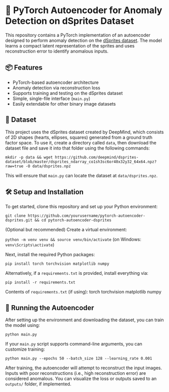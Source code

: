 # 🧠 PyTorch Autoencoder for Anomaly Detection on dSprites Dataset

This repository contains a PyTorch implementation of an autoencoder designed to perform anomaly detection on the [dSprites dataset](https://github.com/deepmind/dsprites-dataset). The model learns a compact latent representation of the sprites and uses reconstruction error to identify anomalous inputs.

## 📦 Features

- PyTorch-based autoencoder architecture  
- Anomaly detection via reconstruction loss  
- Supports training and testing on the dSprites dataset  
- Simple, single-file interface (`main.py`)  
- Easily extendable for other binary image datasets  

## 📁 Dataset

This project uses the dSprites dataset created by DeepMind, which consists of 2D shapes (hearts, ellipses, squares) generated from a ground truth factor space. To use it, create a directory called `data`, then download the dataset file and save it into that folder using the following commands:

`mkdir -p data && wget https://github.com/deepmind/dsprites-dataset/blob/master/dsprites_ndarray_co1sh3sc6or40x32y32_64x64.npz?raw=true -O data/dsprites.npz`

This will ensure that `main.py` can locate the dataset at `data/dsprites.npz`.

## 🛠️ Setup and Installation

To get started, clone this repository and set up your Python environment:

`git clone https://github.com/yourusername/pytorch-autoencoder-dsprites.git && cd pytorch-autoencoder-dsprites`

(Optional but recommended) Create a virtual environment:

`python -m venv venv && source venv/bin/activate` (on Windows: `venv\Scripts\activate`)

Next, install the required Python packages:

`pip install torch torchvision matplotlib numpy`

Alternatively, if a `requirements.txt` is provided, install everything via:

`pip install -r requirements.txt`

Contents of `requirements.txt` (if using):
torch
torchvision
matplotlib
numpy




## 🚀 Running the Autoencoder

After setting up the environment and downloading the dataset, you can train the model using:

`python main.py`

If your `main.py` script supports command-line arguments, you can customize training:

`python main.py --epochs 50 --batch_size 128 --learning_rate 0.001`

After training, the autoencoder will attempt to reconstruct the input images. Inputs with poor reconstructions (i.e., high reconstruction error) are considered anomalous. You can visualize the loss or outputs saved to an `outputs/` folder, if implemented.



